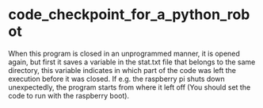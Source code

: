 # code_checkpoint_for_a_python_robot
When this program is closed in an unprogrammed manner, it is opened again, but first it saves a variable in the stat.txt file that belongs to the same directory, this variable indicates in which part of the code was left the execution before it was closed. If e.g. the raspberry pi shuts down unexpectedly, the program starts from where it left off (You should set the code to run with the raspberry boot).
